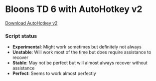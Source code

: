 # Bloons TD 6 with AutoHotkey v2  

[Download AutoHotkey v2](https://www.autohotkey.com/download/ahk-v2.zip)  

### Script status  
- __Experimental__: Might work sometimes but definitely not always  
- __Unstable__: Will work most of the time but does require assistance to recover  
- __Stable__: May not be perfect but will almost always recover without assistance  
- __Perfect__: Seems to work almost perfectly  